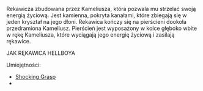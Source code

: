 Rekawicza zbudowana przez Kameliusza, która pozwala mu strzelać swoją energią życiową. Jest kamienna, pokryta kanałami, które zbiegają się w jeden kryształ na jego dłoni. Rekawica kończy się na pierścieni dookoła przedramiona Kameliusz. Pierścień jest wyposażony w kolce głęboko wbite w rękę Kameliusza, które wyciągają jego energię życiową i zasilają rękawice. 

JAK RĘKAWICA HELLBOYA

Umiejętności:
- [Shocking Grasp](https://roll20.net/compendium/dnd5e/Shocking%20Grasp#content)
- 